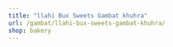 ```yaml
---
title: "llahi Bux Sweets Gambat khuhra"
url: /gambat/llahi-bux-sweets-gambat-khuhra/
shop: bakery
---
```

